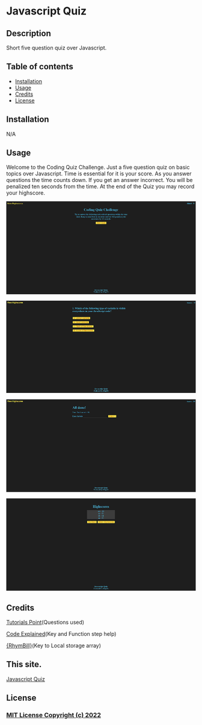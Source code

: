 # Javascript Quiz

## Description

Short five question quiz over Javascript.

## Table of contents

- [Installation](#installation)
- [Usage](#usage)
- [Credits](#credits)
- [License](#license)

## Installation

N/A

## Usage

Welcome to the Coding Quiz Challenge.  Just a five question quiz on basic topics over Javascript.  Time is essential for it is your score.  As you answer questions the time counts down.  If you get an answer incorrect.  You will be penalized ten seconds from the time.  At the end of the Quiz you may record your highscore.

![Beginning Quiz](./assets/images/Quiz1.png)

![Question Quiz](./assets/images/Quiz2.png)

![Enter Initals](./assets/images/Quiz3.png)

![View Highscores](./assets/images/Quiz4.png)

## Credits

[Tutorials Point](https://www.tutorialspoint.com/javascript/javascript_online_quiz.htm)(Questions used)

[Code Explained](https://www.youtube.com/watch?v=49pYIMygIcU&t=1431s)(Key and Function step help)

[{RhymBill}](https://www.youtube.com/watch?v=2hJ1rTANVnk)(Key to Local storage array)

## This site.

[Javascript Quiz](https://zmag33z.github.io/week-4-challenge/)

## License

### [MIT License Copyright (c) 2022](https://zmag33z.github.io/week-4-challenge/license.md)